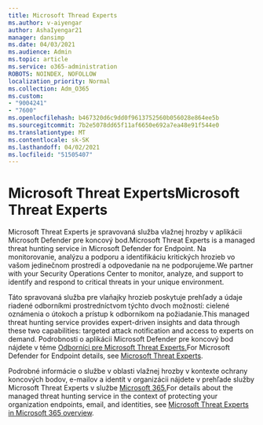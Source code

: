 ```yaml
---
title: Microsoft Thread Experts
ms.author: v-aiyengar
author: AshaIyengar21
manager: dansimp
ms.date: 04/03/2021
ms.audience: Admin
ms.topic: article
ms.service: o365-administration
ROBOTS: NOINDEX, NOFOLLOW
localization_priority: Normal
ms.collection: Adm_O365
ms.custom:
- "9004241"
- "7600"
ms.openlocfilehash: b467320d6c9dd0f9613752560b056028e864ee5b
ms.sourcegitcommit: 7b2e5078dd65f11af6650e692a7ea48e91f544e0
ms.translationtype: MT
ms.contentlocale: sk-SK
ms.lasthandoff: 04/02/2021
ms.locfileid: "51505407"
---
```

# <a name="microsoft-threat-experts"></a><span data-ttu-id="47849-102">Microsoft Threat Experts</span><span class="sxs-lookup"><span data-stu-id="47849-102">Microsoft Threat Experts</span></span>

<span data-ttu-id="47849-103">Microsoft Threat Experts je spravovaná služba vlažnej hrozby v aplikácii Microsoft Defender pre koncový bod.</span><span class="sxs-lookup"><span data-stu-id="47849-103">Microsoft Threat Experts is a managed threat hunting service in Microsoft Defender for Endpoint.</span></span>  <span data-ttu-id="47849-104">Na monitorovanie, analýzu a podporu a identifikáciu kritických hrozieb vo vašom jedinečnom prostredí a odpovedanie na ne podporujeme.</span><span class="sxs-lookup"><span data-stu-id="47849-104">We partner with your Security Operations Center to monitor, analyze, and support to identify and respond to critical threats in your unique environment.</span></span>

<span data-ttu-id="47849-105">Táto spravovaná služba pre vlaňajky hrozieb poskytuje prehľady a údaje riadené odborníkmi prostredníctvom týchto dvoch možností: cielené oznámenia o útokoch a prístup k odborníkom na požiadanie.</span><span class="sxs-lookup"><span data-stu-id="47849-105">This managed threat hunting service provides expert-driven insights and data through these two capabilities: targeted attack notification and access to experts on demand.</span></span> <span data-ttu-id="47849-106">Podrobnosti o aplikácii Microsoft Defender pre koncový bod nájdete v téme [Odborníci pre Microsoft Threat Experts.]( https://docs.microsoft.com/microsoft-365/security/defender-endpoint/microsoft-threat-experts)</span><span class="sxs-lookup"><span data-stu-id="47849-106">For Microsoft Defender for Endpoint details, see [Microsoft Threat Experts]( https://docs.microsoft.com/microsoft-365/security/defender-endpoint/microsoft-threat-experts).</span></span>

<span data-ttu-id="47849-107">Podrobné informácie o službe v oblasti vlažnej hrozby v kontexte ochrany koncových bodov, e-mailov a identít v organizácii nájdete v prehľade služby Microsoft Threat Experts v službe [Microsoft 365.](https://docs.microsoft.com/microsoft-365/security/mtp/microsoft-threat-experts?view=o365-worldwide)</span><span class="sxs-lookup"><span data-stu-id="47849-107">For details about the managed threat hunting service in the context of protecting your organization endpoints, email, and identities, see [Microsoft Threat Experts in Microsoft 365 overview](https://docs.microsoft.com/microsoft-365/security/mtp/microsoft-threat-experts?view=o365-worldwide).</span></span>